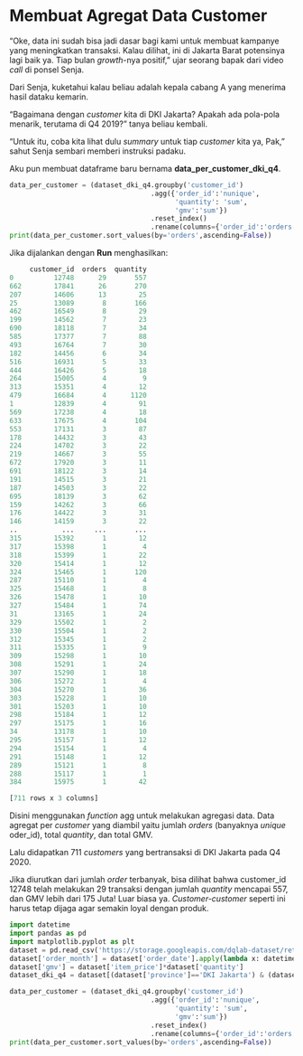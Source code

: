 # Membuat Agregat Data Customer

“Oke, data ini sudah bisa jadi dasar bagi kami untuk membuat kampanye yang meningkatkan transaksi. Kalau dilihat, ini di Jakarta Barat potensinya lagi baik ya. Tiap bulan _growth_-nya positif,” ujar seorang bapak dari video _call_ di ponsel Senja.

Dari Senja, kuketahui kalau beliau adalah kepala cabang A yang menerima hasil dataku kemarin.

“Bagaimana dengan _customer_ kita di DKI Jakarta? Apakah ada pola-pola menarik, terutama di Q4 2019?” tanya beliau kembali.

“Untuk itu, coba kita lihat dulu _summary_ untuk tiap _customer_ kita ya, Pak,” sahut Senja sembari memberi instruksi padaku.

Aku pun membuat dataframe baru bernama **data_per_customer_dki_q4**.

```python
data_per_customer = (dataset_dki_q4.groupby('customer_id')
                                   .agg({'order_id':'nunique', 
                                         'quantity': 'sum', 
                                         'gmv':'sum'})
                                   .reset_index()
                                   .rename(columns={'order_id':'orders'}))
print(data_per_customer.sort_values(by='orders',ascending=False))
```

Jika dijalankan dengan **Run** menghasilkan:
```python
     customer_id  orders  quantity
0          12748      29       557
662        17841      26       270
207        14606      13        25
25         13089       8       166
462        16549       8        29
199        14562       7        23
690        18118       7        34
585        17377       7        88
493        16764       7        30
182        14456       6        34
516        16931       5        33
444        16426       5        18
264        15005       4         9
313        15351       4        12
479        16684       4      1120
1          12839       4        91
569        17238       4        18
633        17675       4       104
553        17131       3        87
178        14432       3        43
224        14702       3        22
219        14667       3        55
672        17920       3        11
691        18122       3        14
191        14515       3        21
187        14503       3        22
695        18139       3        62
159        14262       3        66
176        14422       3        31
146        14159       3        22
..           ...     ...       ...
315        15392       1        12
317        15398       1         4
318        15399       1        22
320        15414       1        12
324        15465       1       120
287        15110       1         4
325        15468       1         8
326        15478       1        10
327        15484       1        74
31         13165       1        24
329        15502       1         2
330        15504       1         2
312        15345       1         2
311        15335       1         9
309        15298       1        10
308        15291       1        24
307        15290       1        18
306        15272       1         4
304        15270       1        36
303        15228       1        10
301        15203       1        10
298        15184       1        12
297        15175       1        16
34         13178       1        10
295        15157       1        12
294        15154       1         4
291        15148       1        12
289        15121       1         8
288        15117       1         1
384        15975       1        42

[711 rows x 3 columns]
```

Disini menggunakan _function_ agg untuk melakukan agregasi data. Data agregat per _customer_ yang diambil yaitu jumlah _orders_ (banyaknya _unique_ oder_id), total _quantity_, dan total GMV.

Lalu didapatkan 711 _customers_ yang bertransaksi di DKI Jakarta pada Q4 2020.

Jika diurutkan dari jumlah _order_ terbanyak, bisa dilihat bahwa customer_id 12748 telah melakukan 29 transaksi dengan jumlah _quantity_ mencapai 557, dan GMV lebih dari 175 Juta! Luar biasa ya. _Customer-customer_ seperti ini harus tetap dijaga agar semakin loyal dengan produk.

```python
import datetime
import pandas as pd
import matplotlib.pyplot as plt
dataset = pd.read_csv('https://storage.googleapis.com/dqlab-dataset/retail_raw_reduced.csv')
dataset['order_month'] = dataset['order_date'].apply(lambda x: datetime.datetime.strptime(x, "%Y-%m-%d").strftime('%Y-%m'))
dataset['gmv'] = dataset['item_price']*dataset['quantity']
dataset_dki_q4 = dataset[(dataset['province']=='DKI Jakarta') & (dataset['order_month'] >= '2019-10')]

data_per_customer = (dataset_dki_q4.groupby('customer_id')
                                   .agg({'order_id':'nunique', 
                                         'quantity': 'sum', 
                                         'gmv':'sum'})
                                   .reset_index()
                                   .rename(columns={'order_id':'orders'}))
print(data_per_customer.sort_values(by='orders',ascending=False))
```
